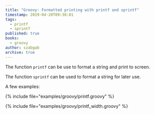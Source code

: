 ```yaml
---
title: "Groovy: Formatted printing with printf and sprintf"
timestamp: 2019-04-20T09:30:01
tags:
  - printf
  - sprintf
published: true
books:
  - groovy
author: szabgab
archive: true
---
```



The function `printf` can be use to format a string and print to screen.

The function `sprintf` can be used to format a string for later use.


A few examples:

{% include file="examples/groovy/printf.groovy" %}


{% include file="examples/groovy/printf_width.groovy" %}

